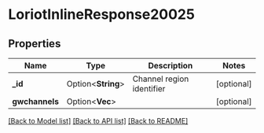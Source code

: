# LoriotInlineResponse20025

## Properties

Name | Type | Description | Notes
------------ | ------------- | ------------- | -------------
**_id** | Option<**String**> | Channel region identifier | [optional]
**gwchannels** | Option<**Vec<String>**> |  | [optional]

[[Back to Model list]](../README.md#documentation-for-models) [[Back to API list]](../README.md#documentation-for-api-endpoints) [[Back to README]](../README.md)


